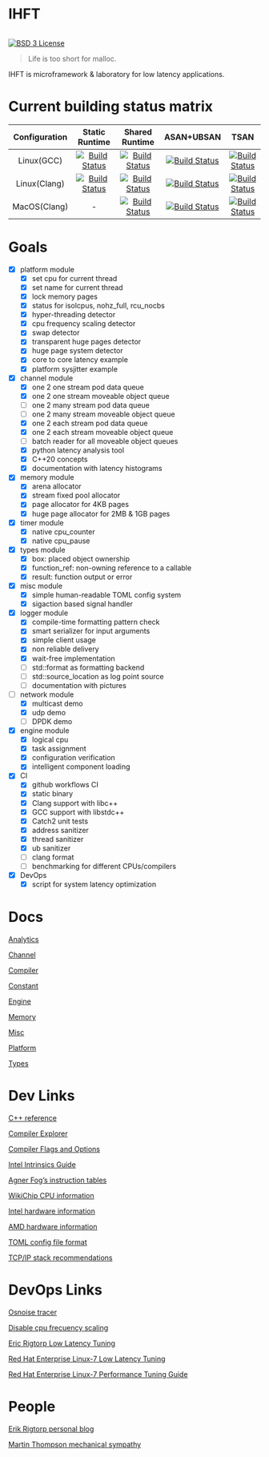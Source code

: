 # IHFT

<span style="display: inline-block;">

[![BSD 3 License](https://img.shields.io/badge/license-MIT-blue.svg)](https://github.com/proydakov/ihft/blob/master/LICENSE)
</span>

> Life is too short for malloc.

IHFT is microframework & laboratory for low latency applications.

# Current building status matrix

| Configuration | Static Runtime | Shared Runtime | ASAN+UBSAN | TSAN |
| :---: | :---: | :---: | :--: | :--: |
| Linux(GCC) | [![Build Status][pass-linux-gcc-x64-static]][ci-linux-gcc-x64-static] | [![Build Status][pass-linux-gcc-x64-shared]][ci-linux-gcc-x64-shared] | [![Build Status][pass-linux-gcc-x64-asan]][ci-linux-gcc-x64-asan] | [![Build Status][pass-linux-gcc-x64-tsan]][ci-linux-gcc-x64-tsan] |
| Linux(Clang) | [![Build Status][pass-linux-clang-x64-static]][ci-linux-clang-x64-static] | [![Build Status][pass-linux-clang-x64-shared]][ci-linux-clang-x64-shared] | [![Build Status][pass-linux-clang-x64-asan]][ci-linux-clang-x64-asan] | [![Build Status][pass-linux-clang-x64-tsan]][ci-linux-clang-x64-tsan] |
| MacOS(Clang) | - | [![Build Status][pass-macos-x64-shared]][ci-macos-x64-shared] | [![Build Status][pass-macos-x64-asan]][ci-macos-x64-asan] | [![Build Status][pass-macos-x64-tsan]][ci-macos-x64-tsan] |

[pass-linux-gcc-x64-static]: https://img.shields.io/github/actions/workflow/status/proydakov/ihft/linux-gcc-x64-static.yml?branch=master
[pass-linux-gcc-x64-shared]: https://img.shields.io/github/actions/workflow/status/proydakov/ihft/linux-gcc-x64.yml?branch=master
[pass-linux-gcc-x64-asan]: https://img.shields.io/github/actions/workflow/status/proydakov/ihft/linux-gcc-x64-asan-ubsan.yml?branch=master
[pass-linux-gcc-x64-tsan]: https://img.shields.io/github/actions/workflow/status/proydakov/ihft/linux-gcc-x64-tsan.yml?branch=master
[pass-linux-clang-x64-static]: https://img.shields.io/github/actions/workflow/status/proydakov/ihft/linux-clang-x64-static.yml?branch=master
[pass-linux-clang-x64-shared]: https://img.shields.io/github/actions/workflow/status/proydakov/ihft/linux-clang-x64.yml?branch=master
[pass-linux-clang-x64-asan]: https://img.shields.io/github/actions/workflow/status/proydakov/ihft/linux-clang-x64-asan-ubsan.yml?branch=master
[pass-linux-clang-x64-tsan]: https://img.shields.io/github/actions/workflow/status/proydakov/ihft/linux-clang-x64-tsan.yml?branch=master
[pass-macos-x64-shared]: https://img.shields.io/github/actions/workflow/status/proydakov/ihft/macos-x64.yml?branch=master
[pass-macos-x64-asan]: https://img.shields.io/github/actions/workflow/status/proydakov/ihft/macos-x64-asan-ubsan.yml?branch=master
[pass-macos-x64-tsan]: https://img.shields.io/github/actions/workflow/status/proydakov/ihft/macos-x64-tsan.yml?branch=master

[ci-linux-gcc-x64-static]: https://github.com/proydakov/ihft/actions?query=workflow%3Alinux-gcc-x64-static
[ci-linux-gcc-x64-shared]: https://github.com/proydakov/ihft/actions?query=workflow%3Alinux-gcc-x64
[ci-linux-gcc-x64-asan]: https://github.com/proydakov/ihft/actions?query=workflow%3Alinux-gcc-x64-asan-ubsan
[ci-linux-gcc-x64-tsan]: https://github.com/proydakov/ihft/actions?query=workflow%3Alinux-gcc-x64-tsan
[ci-linux-clang-x64-static]: https://github.com/proydakov/ihft/actions?query=workflow%3Alinux-clang-x64-static
[ci-linux-clang-x64-shared]: https://github.com/proydakov/ihft/actions?query=workflow%3Alinux-clang-x64
[ci-linux-clang-x64-asan]: https://github.com/proydakov/ihft/actions?query=workflow%3Alinux-clang-x64-asan-ubsan
[ci-linux-clang-x64-tsan]: https://github.com/proydakov/ihft/actions?query=workflow%3Alinux-clang-x64-tsan
[ci-macos-x64-shared]: https://github.com/proydakov/ihft/actions?query=workflow%3Amacos-x64
[ci-macos-x64-asan]: https://github.com/proydakov/ihft/actions?query=workflow%3Amacosx64-asan-ubsan
[ci-macos-x64-tsan]: https://github.com/proydakov/ihft/actions?query=workflow%3Amacos-x64-tsan

# Goals

- [x] platform module
  - [x] set cpu for current thread
  - [x] set name for current thread
  - [x] lock memory pages
  - [x] status for isolcpus, nohz_full, rcu_nocbs
  - [x] hyper-threading detector
  - [x] cpu frequency scaling detector
  - [x] swap detector
  - [x] transparent huge pages detector
  - [x] huge page system detector
  - [x] core to core latency example
  - [x] platform sysjitter example
- [x] channel module
  - [x] one 2 one stream pod data queue
  - [x] one 2 one stream moveable object queue
  - [ ] one 2 many stream pod data queue
  - [ ] one 2 many stream moveable object queue
  - [x] one 2 each stream pod data queue
  - [x] one 2 each stream moveable object queue
  - [ ] batch reader for all moveable object queues
  - [x] python latency analysis tool
  - [x] C++20 concepts
  - [x] documentation with latency histograms
- [x] memory module
  - [x] arena allocator
  - [x] stream fixed pool allocator
  - [x] page allocator for 4KB pages
  - [x] huge page allocator for 2MB & 1GB pages
- [x] timer module
  - [x] native cpu_counter
  - [x] native cpu_pause
- [x] types module
  - [x] box: placed object ownership
  - [x] function_ref: non-owning reference to a callable
  - [x] result: function output or error
- [x] misc module
  - [x] simple human-readable TOML config system
  - [x] sigaction based signal handler
- [x] logger module
  - [x] compile-time formatting pattern check
  - [x] smart serializer for input arguments
  - [x] simple client usage
  - [x] non reliable delivery
  - [x] wait-free implementation
  - [ ] std::format as formatting backend
  - [ ] std::source_location as log point source
  - [ ] documentation with pictures
- [ ] network module
  - [x] multicast demo
  - [x] udp demo
  - [ ] DPDK demo
- [x] engine module
  - [x] logical cpu
  - [x] task assignment
  - [x] configuration verification
  - [x] intelligent component loading
- [x] CI
  - [x] github workflows CI
  - [x] static binary
  - [x] Clang support with libc++
  - [x] GCC support with libstdc++
  - [x] Catch2 unit tests
  - [x] address sanitizer
  - [x] thread sanitizer
  - [x] ub sanitizer
  - [ ] clang format
  - [ ] benchmarking for different CPUs/compilers
- [x] DevOps
  - [x] script for system latency optimization

# Docs

[Analytics](analytics/README.md)

[Channel](channel/README.md)

[Compiler](compiler/README.md)

[Constant](constant/README.md)

[Engine](engine/README.md)

[Memory](memory/README.md)

[Misc](misc/README.md)

[Platform](platform/README.md)

[Types](types/README.md)

# Dev Links

[C++ reference](https://en.cppreference.com/w/)

[Compiler Explorer](https://godbolt.org)

[Compiler Flags and Options](https://caiorss.github.io/C-Cpp-Notes/compiler-flags-options.html)

[Intel Intrinsics Guide](https://software.intel.com/sites/landingpage/IntrinsicsGuide/)

[Agner Fog’s instruction tables](https://agner.org/optimize/instruction_tables.pdf)

[WikiChip CPU information](https://en.wikichip.org/wiki/WikiChip:welcome)

[Intel hardware information](https://ark.intel.com)

[AMD hardware information](https://www.amd.com/ru/products/epyc-server)

[TOML config file format](https://toml.io/en/)

[TCP/IP stack recommendations](http://mails.dpdk.org/archives/dev/2022-September/249265.html)

# DevOps Links

[Osnoise tracer](https://git.kernel.org/pub/scm/linux/kernel/git/torvalds/linux.git/tree/Documentation/trace/osnoise-tracer.rst/)

[Disable cpu frecuency scaling](https://nixcp.com/disable-cpu-frecuency-scaling/)

[Eric Rigtorp Low Latency Tuning](https://rigtorp.se/low-latency-guide/)

[Red Hat Enterprise Linux-7 Low Latency Tuning](https://access.redhat.com/sites/default/files/attachments/201501-perf-brief-low-latency-tuning-rhel7-v2.1.pdf)

[Red Hat Enterprise Linux-7 Performance Tuning Guide](https://access.redhat.com/documentation/en-us/red_hat_enterprise_linux/7/pdf/performance_tuning_guide/Red_Hat_Enterprise_Linux-7-Performance_Tuning_Guide-en-US.pdf)

# People

[Erik Rigtorp personal blog](https://rigtorp.se)

[Martin Thompson mechanical sympathy](https://mechanical-sympathy.blogspot.com)
